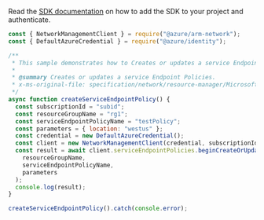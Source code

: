Read the [SDK documentation](https://github.com/Azure/azure-sdk-for-js/blob/%40azure%2Farm-network_27.0.0/sdk/network/arm-network/README.md) on how to add the SDK to your project and authenticate.

```javascript
const { NetworkManagementClient } = require("@azure/arm-network");
const { DefaultAzureCredential } = require("@azure/identity");

/**
 * This sample demonstrates how to Creates or updates a service Endpoint Policies.
 *
 * @summary Creates or updates a service Endpoint Policies.
 * x-ms-original-file: specification/network/resource-manager/Microsoft.Network/stable/2021-05-01/examples/ServiceEndpointPolicyCreate.json
 */
async function createServiceEndpointPolicy() {
  const subscriptionId = "subid";
  const resourceGroupName = "rg1";
  const serviceEndpointPolicyName = "testPolicy";
  const parameters = { location: "westus" };
  const credential = new DefaultAzureCredential();
  const client = new NetworkManagementClient(credential, subscriptionId);
  const result = await client.serviceEndpointPolicies.beginCreateOrUpdateAndWait(
    resourceGroupName,
    serviceEndpointPolicyName,
    parameters
  );
  console.log(result);
}

createServiceEndpointPolicy().catch(console.error);
```
